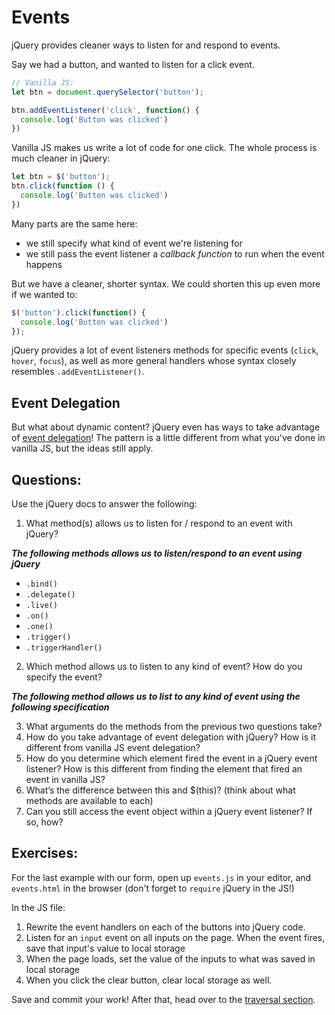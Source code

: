 # Events

jQuery provides cleaner ways to listen for and respond to events.

Say we had a button, and wanted to listen for a click event.

```JavaScript
// Vanilla JS:
let btn = document.querySelector('button');

btn.addEventListener('click', function() {
  console.log('Button was clicked')
})

```

Vanilla JS makes us write a lot of code for one click. The whole process is much cleaner in jQuery:

```JavaScript
let btn = $('button');
btn.click(function () {
  console.log('Button was clicked')
})

```

Many parts are the same here:
- we still specify what kind of event we're listening for
- we still pass the event listener a _callback function_ to run when the event happens

But we have a cleaner, shorter syntax. We could shorten this up even more if we wanted to:

```JavaScript
$('button').click(function() {
  console.log('Button was clicked')
});
```

jQuery provides a lot of event listeners methods for specific events (`click`, `hover`, `focus`), as well as more general handlers whose syntax closely resembles `.addEventListener()`.

## Event Delegation
But what about dynamic content? jQuery even has ways to take advantage of [event delegation](https://learn.jquery.com/events/event-delegation/)! The pattern is a little different from what you've done in vanilla JS, but the ideas still apply.


## Questions:
Use the jQuery docs to answer the following:

1. What method(s) allows us to listen for / respond to an event with jQuery?

**_The following methods allows us to listen/respond to an event using jQuery_**

* `.bind()`
* `.delegate()`
* `.live()`
* `.on()`
* `.one()`
* `.trigger()`
* `.triggerHandler()`

2. Which method allows us to listen to any kind of event? How do you specify the event?

**_The following method allows us to list to any kind of event using the following specification_**



3. What arguments do the methods from the previous two questions take?
4. How do you take advantage of event delegation with jQuery? How is it different from vanilla JS event delegation?
5. How do you determine which element fired the event in a jQuery event listener? How is this different from finding the element that fired an event in vanilla JS?
6. What’s the difference between this and $(this)? (think about what methods are available to each)
7. Can you still access the event object within a jQuery event listener? If so, how?

## Exercises:

For the last example with our form, open up `events.js` in your editor, and `events.html` in the browser (don't forget to `require` jQuery in the JS!)

In the JS file:
1. Rewrite the event handlers on each of the buttons into jQuery code.
2. Listen for an `input` event on all inputs on the page. When the event fires, save that input's value to local storage
3. When the page loads, set the value of the inputs to what was saved in local storage
4. When you click the clear button, clear local storage as well.

Save and commit your work! After that, head over to the [traversal section](../part-4-traversal/).
